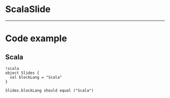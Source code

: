 # ScalaSlide

---

# Code example

## Scala

    !scala
    object Slides {
      val blockLang = "Scala"
    }

    Slides.blockLang should equal ("Scala")

